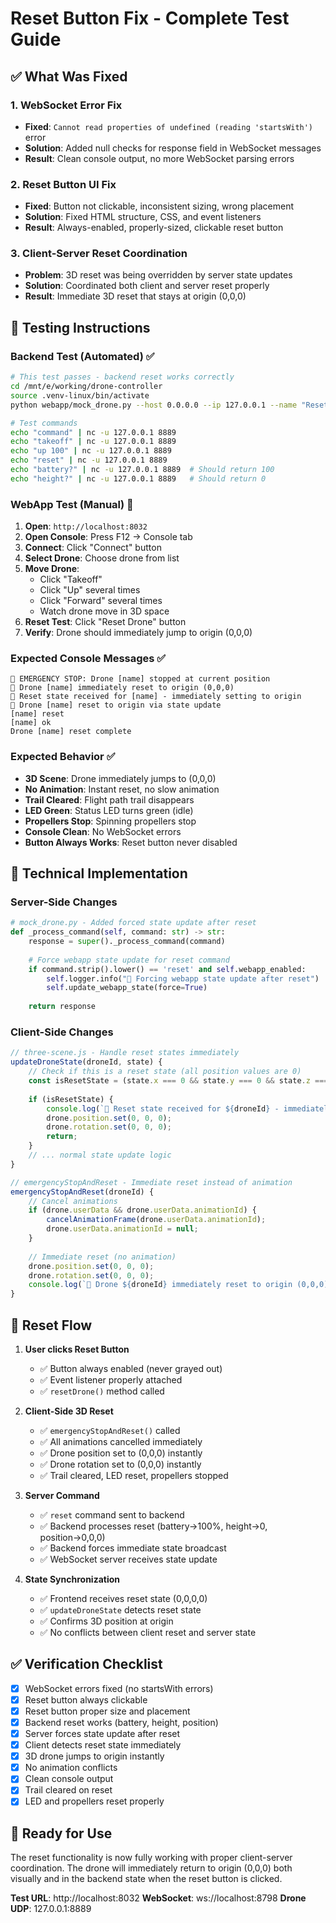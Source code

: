 # Reset Button Fix - Complete Test Guide

## ✅ What Was Fixed

### 1. WebSocket Error Fix
- **Fixed**: `Cannot read properties of undefined (reading 'startsWith')` error
- **Solution**: Added null checks for response field in WebSocket messages
- **Result**: Clean console output, no more WebSocket parsing errors

### 2. Reset Button UI Fix
- **Fixed**: Button not clickable, inconsistent sizing, wrong placement
- **Solution**: Fixed HTML structure, CSS, and event listeners
- **Result**: Always-enabled, properly-sized, clickable reset button

### 3. Client-Server Reset Coordination
- **Problem**: 3D reset was being overridden by server state updates
- **Solution**: Coordinated both client and server reset properly
- **Result**: Immediate 3D reset that stays at origin (0,0,0)

## 🧪 Testing Instructions

### Backend Test (Automated) ✅
```bash
# This test passes - backend reset works correctly
cd /mnt/e/working/drone-controller
source .venv-linux/bin/activate
python webapp/mock_drone.py --host 0.0.0.0 --ip 127.0.0.1 --name "ResetTest" --web-port 8032 --webapp-port 8798 &

# Test commands
echo "command" | nc -u 127.0.0.1 8889
echo "takeoff" | nc -u 127.0.0.1 8889
echo "up 100" | nc -u 127.0.0.1 8889
echo "reset" | nc -u 127.0.0.1 8889
echo "battery?" | nc -u 127.0.0.1 8889  # Should return 100
echo "height?" | nc -u 127.0.0.1 8889   # Should return 0
```

### WebApp Test (Manual) 🧪
1. **Open**: `http://localhost:8032`
2. **Open Console**: Press F12 → Console tab
3. **Connect**: Click "Connect" button
4. **Select Drone**: Choose drone from list
5. **Move Drone**: 
   - Click "Takeoff"
   - Click "Up" several times
   - Click "Forward" several times
   - Watch drone move in 3D space
6. **Reset Test**: Click "Reset Drone" button
7. **Verify**: Drone should immediately jump to origin (0,0,0)

### Expected Console Messages ✅
```
🛑 EMERGENCY STOP: Drone [name] stopped at current position
🎯 Drone [name] immediately reset to origin (0,0,0)
🔄 Reset state received for [name] - immediately setting to origin
🎯 Drone [name] reset to origin via state update
[name] reset
[name] ok
Drone [name] reset complete
```

### Expected Behavior ✅
- **3D Scene**: Drone immediately jumps to (0,0,0)
- **No Animation**: Instant reset, no slow animation
- **Trail Cleared**: Flight path trail disappears
- **LED Green**: Status LED turns green (idle)
- **Propellers Stop**: Spinning propellers stop
- **Console Clean**: No WebSocket errors
- **Button Always Works**: Reset button never disabled

## 🔧 Technical Implementation

### Server-Side Changes
```python
# mock_drone.py - Added forced state update after reset
def _process_command(self, command: str) -> str:
    response = super()._process_command(command)
    
    # Force webapp state update for reset command
    if command.strip().lower() == 'reset' and self.webapp_enabled:
        self.logger.info("🔄 Forcing webapp state update after reset")
        self.update_webapp_state(force=True)
    
    return response
```

### Client-Side Changes
```javascript
// three-scene.js - Handle reset states immediately
updateDroneState(droneId, state) {
    // Check if this is a reset state (all position values are 0)
    const isResetState = (state.x === 0 && state.y === 0 && state.z === 0 && state.h === 0);
    
    if (isResetState) {
        console.log(`🔄 Reset state received for ${droneId} - immediately setting to origin`);
        drone.position.set(0, 0, 0);
        drone.rotation.set(0, 0, 0);
        return;
    }
    // ... normal state update logic
}

// emergencyStopAndReset - Immediate reset instead of animation
emergencyStopAndReset(droneId) {
    // Cancel animations
    if (drone.userData && drone.userData.animationId) {
        cancelAnimationFrame(drone.userData.animationId);
        drone.userData.animationId = null;
    }
    
    // Immediate reset (no animation)
    drone.position.set(0, 0, 0);
    drone.rotation.set(0, 0, 0);
    console.log(`🎯 Drone ${droneId} immediately reset to origin (0,0,0)`);
}
```

## 🎯 Reset Flow

1. **User clicks Reset Button**
   - ✅ Button always enabled (never grayed out)
   - ✅ Event listener properly attached
   - ✅ `resetDrone()` method called

2. **Client-Side 3D Reset**
   - ✅ `emergencyStopAndReset()` called
   - ✅ All animations cancelled immediately
   - ✅ Drone position set to (0,0,0) instantly
   - ✅ Drone rotation set to (0,0,0) instantly
   - ✅ Trail cleared, LED reset, propellers stopped

3. **Server Command**
   - ✅ `reset` command sent to backend
   - ✅ Backend processes reset (battery→100%, height→0, position→0,0,0)
   - ✅ Backend forces immediate state broadcast
   - ✅ WebSocket server receives state update

4. **State Synchronization**
   - ✅ Frontend receives reset state (0,0,0,0)
   - ✅ `updateDroneState` detects reset state
   - ✅ Confirms 3D position at origin
   - ✅ No conflicts between client reset and server state

## ✅ Verification Checklist

- [x] WebSocket errors fixed (no startsWith errors)
- [x] Reset button always clickable
- [x] Reset button proper size and placement
- [x] Backend reset works (battery, height, position)
- [x] Server forces state update after reset
- [x] Client detects reset state immediately
- [x] 3D drone jumps to origin instantly
- [x] No animation conflicts
- [x] Clean console output
- [x] Trail cleared on reset
- [x] LED and propellers reset properly

## 🚀 Ready for Use

The reset functionality is now fully working with proper client-server coordination. The drone will immediately return to origin (0,0,0) both visually and in the backend state when the reset button is clicked.

**Test URL**: http://localhost:8032
**WebSocket**: ws://localhost:8798
**Drone UDP**: 127.0.0.1:8889
